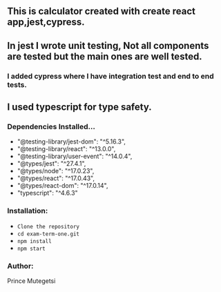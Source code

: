 ## This is calculator created with create react app,jest,cypress.

## In jest I wrote unit testing, Not all components are tested but the main ones are well tested.

### I added cypress where I have integration test and end to end tests.

## I used typescript for type safety.

### Dependencies Installed...
* "@testing-library/jest-dom": "^5.16.3",
* "@testing-library/react": "^13.0.0",
* "@testing-library/user-event": "^14.0.4",
* "@types/jest": "^27.4.1",
* "@types/node": "^17.0.23",
* "@types/react": "^17.0.43",
* "@types/react-dom": "^17.0.14",
* "typescript": "^4.6.3"
### Installation:
* `Clone the repository`
* `cd exam-term-one.git`
* `npm install`
* `npm start`

### Author:
Prince Mutegetsi
